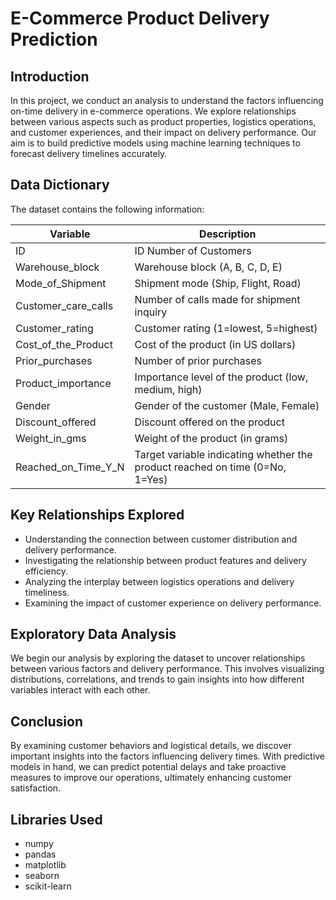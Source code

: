 # E-Commerce Product Delivery Prediction

## Introduction
In this project, we conduct an analysis to understand the factors influencing on-time delivery in  e-commerce operations. We explore relationships between various aspects such as product properties, logistics operations, and customer experiences, and their impact on delivery performance. Our aim is to build predictive models using machine learning techniques to forecast delivery timelines accurately.

## Data Dictionary
The dataset contains the following information:

| Variable             | Description                                                |
|----------------------|------------------------------------------------------------|
| ID                   | ID Number of Customers                                     |
| Warehouse_block      | Warehouse block (A, B, C, D, E)                            |
| Mode_of_Shipment     | Shipment mode (Ship, Flight, Road)                         |
| Customer_care_calls  | Number of calls made for shipment inquiry                  |
| Customer_rating      | Customer rating (1=lowest, 5=highest)                      |
| Cost_of_the_Product  | Cost of the product (in US dollars)                        |
| Prior_purchases      | Number of prior purchases                                  |
| Product_importance   | Importance level of the product (low, medium, high)        |
| Gender               | Gender of the customer (Male, Female)                      |
| Discount_offered     | Discount offered on the product                            |
| Weight_in_gms        | Weight of the product (in grams)                           |
| Reached_on_Time_Y_N  | Target variable indicating whether the product reached on time (0=No, 1=Yes)|

## Key Relationships Explored
- Understanding the connection between customer distribution and delivery performance.
- Investigating the relationship between product features and delivery efficiency.
- Analyzing the interplay between logistics operations and delivery timeliness.
- Examining the impact of customer experience on delivery performance.

## Exploratory Data Analysis
We begin our analysis by exploring the dataset to uncover relationships between various factors and delivery performance. This involves visualizing distributions, correlations, and trends to gain insights into how different variables interact with each other.

## Conclusion
By examining customer behaviors and logistical details, we discover important insights into the factors influencing delivery times. With predictive models in hand, we can predict potential delays and take proactive measures to improve our operations, ultimately enhancing customer satisfaction.


## Libraries Used
- numpy
- pandas
- matplotlib
- seaborn
- scikit-learn

